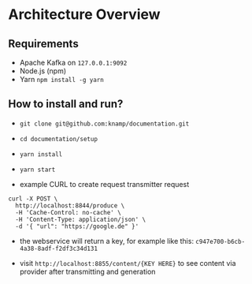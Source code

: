 # Architecture Overview

## Requirements

- Apache Kafka on `127.0.0.1:9092`
- Node.js (npm)
- Yarn `npm install -g yarn`

## How to install and run?

* `git clone git@github.com:knamp/documentation.git`
* `cd documentation/setup`
* `yarn install`
* `yarn start`

* example CURL to create request transmitter request

```
curl -X POST \
  http://localhost:8844/produce \
  -H 'Cache-Control: no-cache' \
  -H 'Content-Type: application/json' \
  -d '{ "url": "https://google.de" }'
````

* the webservice will return a key, for example like this: `c947e700-b6cb-4a38-8adf-f2df3c34d131`

* visit `http://localhost:8855/content/{KEY HERE}` to see content via provider after transmitting and generation
